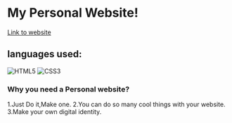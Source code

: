 # My Personal Website!
<a href="https://aadithyancodes.vercel.app">Link to website</a>

## languages used:

![HTML5](https://img.shields.io/badge/html5-%23E34F26.svg?style=flat&logo=html5&logoColor=white) ![CSS3](https://img.shields.io/badge/css3-%231572B6.svg?style=flat&logo=css3&logoColor=white)

### Why you need a Personal website?

1.Just Do it,Make one.
2.You can do so many cool things with your website.
3.Make your own digital identity.
